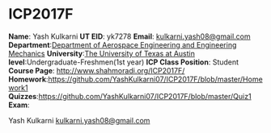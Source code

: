 # ICP2017F
**Name**: Yash Kulkarni
**UT EID**: yk7278
**Email**: kulkarni.yash08@gmail.com
**Department**:[Department of Aerospace Engineering and Engineering Mechanics](http://www.ae.utexas.edu/)
**University**:[The University of Texas at Austin](https://www.utexas.edu/)
**level**:Undergraduate-Freshmen(1st year)
**ICP Class Position**: Student
**Course Page**: http://www.shahmoradi.org/ICP2017F/
**Homework**:https://github.com/YashKulkarni07/ICP2017F/blob/master/Homework1
**Quizzes**:https://github.com/YashKulkarni07/ICP2017F/blob/master/Quiz1
**Exam**:

Yash Kulkarni
kulkarni.yash08@gmail.com
